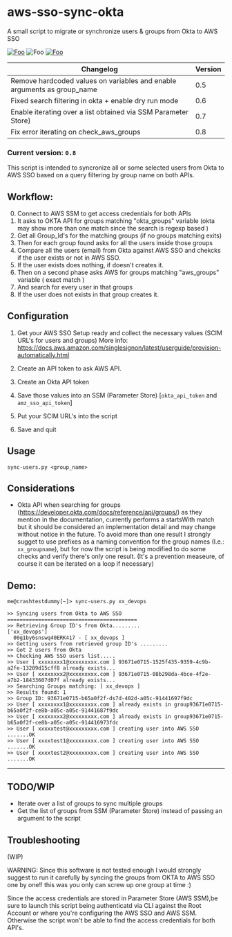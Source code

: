 # aws-sso-sync-okta
A small script to migrate or synchronize users &amp; groups from Okta to AWS SSO

[![Foo](https://www.androidfreeware.net/img2/com-okta-android-mobile-oktamobile.jpg)](https://okta.com/) ![Foo](https://www.iconsdb.com/icons/preview/green/arrow-32-xxl.png) [![Foo](https://awsvideocatalog.com/images/aws/png/PNG%20Light/Security,%20Identity,%20&%20Compliance/AWS-Single-Sign-On.png)](https://aws.com)


| Changelog  | Version  | 
|---|---|
| Remove hardcoded values on variables and enable arguments as group_name| 0.5  |
| Fixed search filtering in okta  + enable dry run mode| 0.6  |
| Enable iterating over a list obtained via SSM Parameter Store)| 0.7 |
| Fix error iterating on check_aws_groups| 0.8 |

### Current version: `0.8`

This script is intended to syncronize all or some selected users from Okta to AWS SSO
based on a query filtering by group name on both APIs.

## Workflow:

  0. Connect to AWS SSM to get access credentials for both APIs
  1. It asks to OKTA API for groups matching "okta_groups" variable (okta may show more than one match since the search is regexp based )
  2. Get all Group_Id's for the matching groups (if no groups matching exits)
  3. Then for each group found asks for all the users inside those groups
  4. Compare all the users (email) from Okta against AWS SSO and chekcks if the user exists or not in AWS SSO.
  5. If the user exists does nothing, if doesn't creates it.
  6. Then on a second phase asks AWS for groups matching "aws_groups" variable ( exact match )
  7. And search for every user in that groups
  8. If the user does not exists in that group creates it.

## Configuration

1. Get your AWS SSO Setup ready and collect the necessary values (SCIM URL's for users and groups)
   More info: https://docs.aws.amazon.com/singlesignon/latest/userguide/provision-automatically.html

2. Create an API token to ask AWS API.
3. Create an Okta API token 
4. Save those values into an SSM (Parameter Store) [`okta_api_token` and `amz_sso_api_token`]
5. Put your SCIM URL's into the script
6. Save and quit

## Usage
`sync-users.py <group_name>`

## Considerations
* Okta API when searching for groups (https://developer.okta.com/docs/reference/api/groups/) as they mention in the documentation, currently performs a startsWith match but it should be considered an implementation detail and may change without notice in the future. 
To avoid more than one result I strongly sugget to use prefixes as a naming convention for the group names (I.e.: `xx_groupname`), but for now the script is being modified to do some checks and verify there's only one result. (It's a prevention measeure, of course it can be iterated on a loop if necessary)

## Demo: 

```
me@crashtestdummy[~]> sync-users.py xx_devops

>> Syncing users from Okta to AWS SSO
==========================================
>> Retrieving Group ID's from Okta.........
['xx_devops']
  00g1by6snswq40ERK417 - [ xx_devops ]
>> Getting users from retrieved group ID's .........
>> Got 2 users from Okta
>> Checking AWS SSO users list.....
>> User [ xxxxxxxx1@xxxxxxxxx.com ] 93671e0715-1525f435-9359-4c9b-a2fe-13209d15cff8 already exists...
>> User [ xxxxxxxx2@xxxxxxxxx.com ] 93671e0715-08b298da-4bce-4f2e-a7b2-18433607d07f already exists...
>> Searching Groups matching: [ xx_devops ]
>> Results found: 1
>> Group ID: 93671e0715-b65a0f2f-ds7d-402d-a05c-91441697f9dc
>> User [ xxxxxxxx1@xxxxxxxxx.com ] already exists in group93671e0715-b65a0f2f-ce8b-a05c-a05c-91441687f9dc
>> User [ xxxxxxxx2@xxxxxxxxx.com ] already exists in group93671e0715-b65a0f2f-ce8b-a05c-a05c-914416973fdc
>> User [ xxxxxtest@xxxxxxxxx.com ] creating user into AWS SSO .......OK
>> User [ xxxxtest1@xxxxxxxxx.com ] creating user into AWS SSO .......OK
>> User [ xxxxtest2@xxxxxxxxx.com ] creating user into AWS SSO .......OK
```
---
## TODO/WIP

* Iterate over a list of groups to sync multiple groups
* Get the list of groups from SSM (Parameter Store) instead of passing an argument to the script

## Troubleshooting
(WIP)

WARNING: Since this software is not tested enough I would strongly suggest
to run it carefully by syncing the groups from OKTA to AWS SSO one by one!!
this was you only can screw up one group at time :)

Since the access credentials are stored in Parameter Store (AWS SSM),be sure to launch this script 
being authenticatd via CLI against the Root Account or where you're configuring the AWS SSO and AWS SSM.
Otherwise the script won't be able to find the access credentials for both API's.

